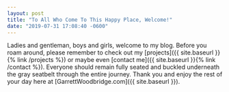 ```yaml
---
layout: post
title: "To All Who Come To This Happy Place, Welcome!"
date: "2019-07-31 17:08:40 -0600"
---
```


Ladies and gentleman, boys and girls, welcome to my blog. Before you roam around, please remember to check out my [projects]({{ site.baseurl }}{% link /projects %}) or maybe even [contact me]({{ site.baseurl }}{% link /contact %}). Everyone should remain fully seated and buckled underneath the gray seatbelt through the entire journey. Thank you and enjoy the rest of your day here at [GarrettWoodbridge.com]({{ site.baseurl }}).
